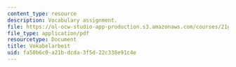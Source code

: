 ```yaml
---
content_type: resource
description: Vocabulary assignment.
file: https://ol-ocw-studio-app-production.s3.amazonaws.com/courses/21g-404-german-iv-spring-2005/fa50b6c0a21bdcda3f5d22c338e91c4e_MIT21G_404S05_vokabelarbei.pdf
file_type: application/pdf
resourcetype: Document
title: Vokabelarbeit
uid: fa50b6c0-a21b-dcda-3f5d-22c338e91c4e
---
```

